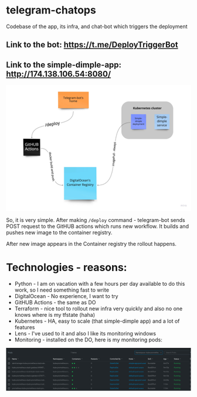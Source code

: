 # telegram-chatops
Codebase of the app, its infra, and chat-bot which triggers the deployment

## Link to the bot: https://t.me/DeployTriggerBot

## Link to the simple-dimple-app: http://174.138.106.54:8080/

![my-infra](images/infra.jpg)

So, it is very simple. After making ``/deploy`` command - telegram-bot sends POST request to the GitHUB actions
which runs new workflow. It builds and pushes new image to the container registry.

After new image appears in the Container registry the rollout happens.

# Technologies - reasons:

* Python - I am on vacation with a few hours per day available to do this work, so I need something fast to write
* DigitalOcean - No experience, I want to try
* GitHUB Actions - the same as DO
* Terraform - nice tool to rollout new infra very quickly and also no one knows where is my tfstate (haha)
* Kubernetes - HA, easy to scale (that simple-dimple app) and a lot of features
* Lens - I've used to it and also I like its monitoring windows 
* Monitoring - installed on the DO, here is my monitoring pods:

![my-monitoring](images/monit.png)
